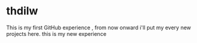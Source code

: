 # thdilw
This is my first GitHub experience , from now onward i'll put my every new projects here.
this is my new experience
